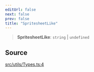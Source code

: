 ```yaml
---
editUrl: false
next: false
prev: false
title: "SpritesheetLike"
---
```


> **SpritesheetLike**: `string` \| `undefined`

## Source

[src/utils/Types.ts:4](https://github.com/relishinc/dill-pixel/blob/543438455c9a47928084300159416186c2aa1095/src/utils/Types.ts#L4)
